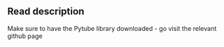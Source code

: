 Read description 
-
Make sure to have the Pytube library downloaded - go visit the relevant github page
